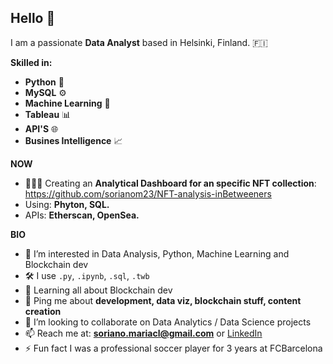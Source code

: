 ## Hello 👋
I am a passionate **Data Analyst** based in Helsinki, Finland. 🇫🇮 

**Skilled in:**
 - **Python** 🐍
 - **MySQL** ⚙️
 - **Machine Learning** 🧠
 - **Tableau** 📊
 - **API'S** 🌐
 - **Busines Intelligence** 📈


**NOW**
- 👩🏽‍💻 Creating an **Analytical Dashboard for an specific NFT collection**: https://github.com/sorianom23/NFT-analysis-inBetweeners
- Using: **Phyton, SQL.**
- APIs: **Etherscan, OpenSea.**

**BIO**
- 👀 I’m interested in Data Analysis, Python, Machine Learning and Blockchain dev
- 🛠 I use ```.py```, ```.ipynb```, ```.sql```, ```.twb```
- 🌱 Learning all about Blockchain dev
- 💬 Ping me about **development, data viz, blockchain stuff, content creation**
- 🤝 I’m looking to collaborate on Data Analytics / Data Science projects
- 📫 Reach me at: **soriano.mariacl@gmail.com** or [LinkedIn](https://www.linkedin.com/in/sorianom/)
- ⚡ Fun fact I was a professional soccer player for 3 years at FCBarcelona
